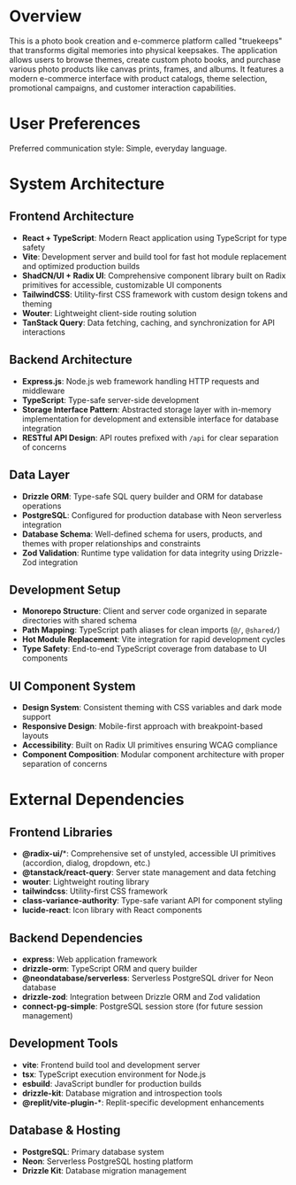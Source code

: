 # Overview

This is a photo book creation and e-commerce platform called "truekeeps" that transforms digital memories into physical keepsakes. The application allows users to browse themes, create custom photo books, and purchase various photo products like canvas prints, frames, and albums. It features a modern e-commerce interface with product catalogs, theme selection, promotional campaigns, and customer interaction capabilities.

# User Preferences

Preferred communication style: Simple, everyday language.

# System Architecture

## Frontend Architecture
- **React + TypeScript**: Modern React application using TypeScript for type safety
- **Vite**: Development server and build tool for fast hot module replacement and optimized production builds
- **ShadCN/UI + Radix UI**: Comprehensive component library built on Radix primitives for accessible, customizable UI components
- **TailwindCSS**: Utility-first CSS framework with custom design tokens and theming
- **Wouter**: Lightweight client-side routing solution
- **TanStack Query**: Data fetching, caching, and synchronization for API interactions

## Backend Architecture
- **Express.js**: Node.js web framework handling HTTP requests and middleware
- **TypeScript**: Type-safe server-side development
- **Storage Interface Pattern**: Abstracted storage layer with in-memory implementation for development and extensible interface for database integration
- **RESTful API Design**: API routes prefixed with `/api` for clear separation of concerns

## Data Layer
- **Drizzle ORM**: Type-safe SQL query builder and ORM for database operations
- **PostgreSQL**: Configured for production database with Neon serverless integration
- **Database Schema**: Well-defined schema for users, products, and themes with proper relationships and constraints
- **Zod Validation**: Runtime type validation for data integrity using Drizzle-Zod integration

## Development Setup
- **Monorepo Structure**: Client and server code organized in separate directories with shared schema
- **Path Mapping**: TypeScript path aliases for clean imports (`@/`, `@shared/`)
- **Hot Module Replacement**: Vite integration for rapid development cycles
- **Type Safety**: End-to-end TypeScript coverage from database to UI components

## UI Component System
- **Design System**: Consistent theming with CSS variables and dark mode support
- **Responsive Design**: Mobile-first approach with breakpoint-based layouts
- **Accessibility**: Built on Radix UI primitives ensuring WCAG compliance
- **Component Composition**: Modular component architecture with proper separation of concerns

# External Dependencies

## Frontend Libraries
- **@radix-ui/***: Comprehensive set of unstyled, accessible UI primitives (accordion, dialog, dropdown, etc.)
- **@tanstack/react-query**: Server state management and data fetching
- **wouter**: Lightweight routing library
- **tailwindcss**: Utility-first CSS framework
- **class-variance-authority**: Type-safe variant API for component styling
- **lucide-react**: Icon library with React components

## Backend Dependencies
- **express**: Web application framework
- **drizzle-orm**: TypeScript ORM and query builder
- **@neondatabase/serverless**: Serverless PostgreSQL driver for Neon database
- **drizzle-zod**: Integration between Drizzle ORM and Zod validation
- **connect-pg-simple**: PostgreSQL session store (for future session management)

## Development Tools
- **vite**: Frontend build tool and development server
- **tsx**: TypeScript execution environment for Node.js
- **esbuild**: JavaScript bundler for production builds
- **drizzle-kit**: Database migration and introspection tools
- **@replit/vite-plugin-***: Replit-specific development enhancements

## Database & Hosting
- **PostgreSQL**: Primary database system
- **Neon**: Serverless PostgreSQL hosting platform
- **Drizzle Kit**: Database migration management
